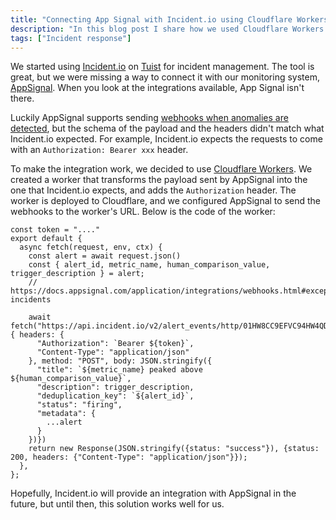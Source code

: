```yaml
---
title: "Connecting App Signal with Incident.io using Cloudflare Workers"
description: "In this blog post I share how we used Cloudflare Workers to connect AppSignal with Incident.io."
tags: ["Incident response"]
---
```


We started using [Incident.io](https://incident.io) on [Tuist](https://tuist.io) for incident management.
The tool is great, but we were missing a way to connect it with our monitoring system, [AppSignal](https://appsignal.com).
When you look at the integrations available, App Signal isn't there.

Luckily AppSignal supports sending [webhooks when anomalies are detected](https://docs.appsignal.com/application/integrations/webhooks.html#anomaly-detection),
but the schema of the payload and the headers didn't match what Incident.io expected.
For example, Incident.io expects the requests to come with an `Authorization: Bearer xxx` header.

To make the integration work, we decided to use [Cloudflare Workers](https://workers.cloudflare.com/).
We created a worker that transforms the payload sent by AppSignal into the one that Incident.io expects,
and adds the `Authorization` header. The worker is deployed to Cloudflare, and we configured AppSignal to send the webhooks to the worker's URL.
Below is the code of the worker:

```language-js
const token = "...."
export default {
  async fetch(request, env, ctx) {
    const alert = await request.json()
    const { alert_id, metric_name, human_comparison_value, trigger_description } = alert;
    // https://docs.appsignal.com/application/integrations/webhooks.html#exception-incidents

    await fetch("https://api.incident.io/v2/alert_events/http/01HW8CC9EFVC94HW4QDY0FEKSC", { headers: {
      "Authorization": `Bearer ${token}`,
      "Content-Type": "application/json"
    }, method: "POST", body: JSON.stringify({
      "title": `${metric_name} peaked above ${human_comparison_value}`,
      "description": trigger_description,
      "deduplication_key": `${alert_id}`,
      "status": "firing",
      "metadata": {
        ...alert
      }
    })})
    return new Response(JSON.stringify({status: "success"}), {status: 200, headers: {"Content-Type": "application/json"}});
  },
};
```

Hopefully, Incident.io will provide an integration with AppSignal in the future, but until then, this solution works well for us.
